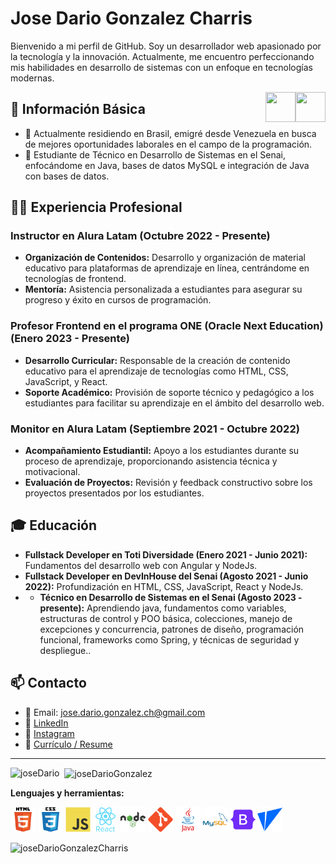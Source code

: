 
# Jose Dario Gonzalez Charris

Bienvenido a mi perfil de GitHub. Soy un desarrollador web apasionado por la tecnología y la innovación. Actualmente, me encuentro perfeccionando mis habilidades en desarrollo de sistemas con un enfoque en tecnologías modernas.

<a href="https://www.instagram.com/jdariotrader/?hl=pt-br" target="_blank">
  <img align="right" src="https://cdn.icon-icons.com/icons2/1211/PNG/512/1491579602-yumminkysocialmedia36_83067.png" width="48px" height="48px">
</a>

<a href="https://www.linkedin.com/in/desenvolvedor-jose/" target="_blank">
  <img align="right" src="https://i.ibb.co/Kx2GSrT/linkedin.png" width="48px" height="48px">
</a>

## 📜 Información Básica

- 📍 Actualmente residiendo en Brasil, emigré desde Venezuela en busca de mejores oportunidades laborales en el campo de la programación.
- 🌱 Estudiante de Técnico en Desarrollo de Sistemas en el Senai, enfocándome en Java, bases de datos MySQL e integración de Java con bases de datos.

## 🧑‍💻 Experiencia Profesional

### Instructor en Alura Latam (Octubre 2022 - Presente)

- **Organización de Contenidos:** Desarrollo y organización de material educativo para plataformas de aprendizaje en línea, centrándome en tecnologías de frontend.
- **Mentoría:** Asistencia personalizada a estudiantes para asegurar su progreso y éxito en cursos de programación.

### Profesor Frontend en el programa ONE (Oracle Next Education) (Enero 2023 - Presente)

- **Desarrollo Curricular:** Responsable de la creación de contenido educativo para el aprendizaje de tecnologías como HTML, CSS, JavaScript, y React.
- **Soporte Académico:** Provisión de soporte técnico y pedagógico a los estudiantes para facilitar su aprendizaje en el ámbito del desarrollo web.

### Monitor en Alura Latam (Septiembre 2021 - Octubre 2022)

- **Acompañamiento Estudiantil:** Apoyo a los estudiantes durante su proceso de aprendizaje, proporcionando asistencia técnica y motivacional.
- **Evaluación de Proyectos:** Revisión y feedback constructivo sobre los proyectos presentados por los estudiantes.

## 🎓 Educación

- **Fullstack Developer en Toti Diversidade (Enero 2021 - Junio 2021):** Fundamentos del desarrollo web con Angular y NodeJs.
- **Fullstack Developer en DevInHouse del Senai (Agosto 2021 - Junio 2022):** Profundización en HTML, CSS, JavaScript, React y NodeJs.
- - **Técnico en Desarrollo de Sistemas en el Senai (Agosto 2023 - presente):** Aprendiendo java,  fundamentos como variables, estructuras de control y POO básica, colecciones, manejo de excepciones y concurrencia, patrones de diseño, programación funcional, frameworks como Spring, y técnicas de seguridad y despliegue..

## 📫 Contacto

- 📧 Email: jose.dario.gonzalez.ch@gmail.com
- 💼 [LinkedIn](https://www.linkedin.com/in/desenvolvedor-jose/)
- 📸 [Instagram](https://www.instagram.com/jdariotrader/?hl=pt-br)
- 📄 [Currículo / Resume](https://gitconnected.com/josedariogonzalezcha/resume)

<hr />

<p>
  <img align="left" src="https://github-readme-stats.vercel.app/api/top-langs/?username=JoseDarioGonzalezCha&layout=compact&theme=graywhite&title_color=268bd2" alt="joseDario" />
</p> 

<p>&nbsp;
  <img align="center" src="https://github-readme-stats.vercel.app/api?username=JoseDarioGonzalezCha&count_private=true&show_icons=true&theme=graywhite&icon_color=268bd2&title_color=268bd2" alt="joseDarioGonzalez" />
</p>

**Lenguajes y herramientas:**  

<p align="left">
<img src="https://raw.githubusercontent.com/devicons/devicon/master/icons/html5/html5-original-wordmark.svg" alt="html5" width="40" height="40"/> 
<img src="https://raw.githubusercontent.com/devicons/devicon/master/icons/css3/css3-original-wordmark.svg" alt="css3" width="40" height="40"/> 
<img src="https://raw.githubusercontent.com/devicons/devicon/master/icons/javascript/javascript-original.svg" alt="javascript" width="40" height="40"/> 
<img src="https://raw.githubusercontent.com/devicons/devicon/master/icons/react/react-original-wordmark.svg" alt="react" width="40" height="40"/>
<img src="https://raw.githubusercontent.com/devicons/devicon/master/icons/nodejs/nodejs-original-wordmark.svg" alt="nodejs" width="40" height="40"/> 
<img src="https://raw.githubusercontent.com/devicons/devicon/master/icons/git/git-original.svg" alt="git" width="40" height="40"/> 
<img src="https://raw.githubusercontent.com/devicons/devicon/master/icons/java/java-original-wordmark.svg" alt="java" width="40" height="40"/>
<img src="https://raw.githubusercontent.com/devicons/devicon/master/icons/mysql/mysql-original-wordmark.svg" alt="mysql" width="40" height="40"/>
<img src="https://raw.githubusercontent.com/devicons/devicon/master/icons/bootstrap/bootstrap-plain.svg" alt="Bootstrap" width="40" height="40" />
<img src="https://raw.githubusercontent.com/devicons/devicon/master/icons/vite/vite-original.svg" alt="Vite" width="40" height="40"/>
</p>

<p align="left"> 
  <img src="https://komarev.com/ghpvc/?username=JoseDarioGonzalezCha" alt="joseDarioGonzalezCharris" /> 
</p>

